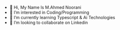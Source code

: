 - 👋 Hi, My Name Is M.Ahmed Noorani
- 👀 I’m interested in Coding/Programming
- 🌱 I’m currently learning Typescript & Ai Technologies
- 💞️ I’m looking to collaborate on Linkedin

<!---
Thanks for visiting my Profile 
--->
